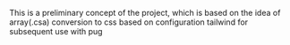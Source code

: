 This is a preliminary concept of the project, which is based on the idea of array(.csa) conversion​ to css based on configuration tailwind for subsequent use with pug